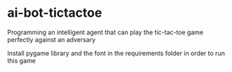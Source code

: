 # ai-bot-tictactoe
Programming an intelligent agent that can play the tic-tac-toe game perfectly against an adversary


Install pygame library and the font in the requirements folder in order to run this game 
